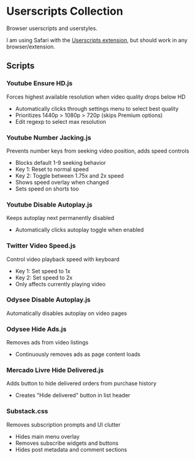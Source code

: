 # Userscripts Collection

Browser userscripts and userstyles.

I am using Safari with the [Userscripts extension][userscripts-ext], but should work in any browser/extension.

[userscripts-ext]: https://github.com/quoid/userscripts

## Scripts

### Youtube Ensure HD.js
Forces highest available resolution when video quality drops below HD
- Automatically clicks through settings menu to select best quality
- Prioritizes 1440p > 1080p > 720p (skips Premium options)
- Edit regexp to select max resolution

### Youtube Number Jacking.js
Prevents number keys from seeking video position, adds speed controls
- Blocks default 1-9 seeking behavior
- Key 1: Reset to normal speed
- Key 2: Toggle between 1.75x and 2x speed
- Shows speed overlay when changed
- Sets speed on shorts too

### Youtube Disable Autoplay.js
Keeps autoplay next permanently disabled
- Automatically clicks autoplay toggle when enabled

### Twitter Video Speed.js
Control video playback speed with keyboard
- Key 1: Set speed to 1x
- Key 2: Set speed to 2x
- Only affects currently playing video

### Odysee Disable Autoplay.js
Automatically disables autoplay on video pages

### Odysee Hide Ads.js
Removes ads from video listings
- Continuously removes ads as page content loads

### Mercado Livre Hide Delivered.js
Adds button to hide delivered orders from purchase history
- Creates "Hide delivered" button in list header

### Substack.css
Removes subscription prompts and UI clutter
- Hides main menu overlay
- Removes subscribe widgets and buttons
- Hides post metadata and comment sections
